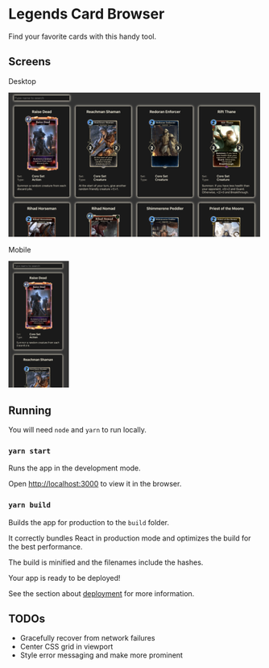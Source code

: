 # Legends Card Browser
Find your favorite cards with this handy tool.

## Screens

Desktop

<img src="public/screenshot.png" width="500" />

Mobile

<img src="public/screenshot-mobile.png" width="120" />

## Running
You will need `node` and `yarn` to run locally.

### `yarn start`
Runs the app in the development mode.

Open [http://localhost:3000](http://localhost:3000) to view it in the browser.

### `yarn build`

Builds the app for production to the `build` folder.

It correctly bundles React in production mode and optimizes the build for the best performance.

The build is minified and the filenames include the hashes.

Your app is ready to be deployed!

See the section about [deployment](https://facebook.github.io/create-react-app/docs/deployment) for more information.

## TODOs
- Gracefully recover from network failures
- Center CSS grid in viewport
- Style error messaging and make more prominent

